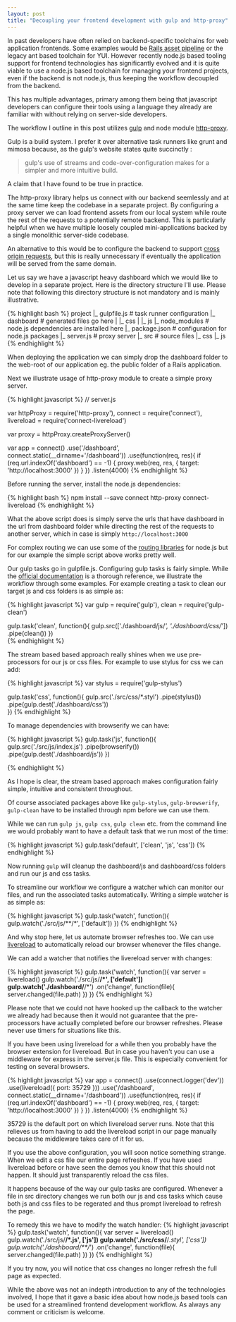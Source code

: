 ```yaml
---
layout: post
title: "Decoupling your frontend development with gulp and http-proxy"
---
```


In past developers have often relied on backend-specific toolchains for
web application frontends. Some examples would be [Rails asset pipeline](http://edgeguides.rubyonrails.org/asset_pipeline.html) or
the legacy ant based toolchain for YUI. However recently node.js based tooling support
for frontend technologies has significantly evolved and it is quite viable
to use a node.js based toolchain for managing your frontend projects, even if
the backend is not node.js, thus keeping the workflow decoupled from the backend. 
    
This has multiple advantages, primary among them being that javascript
developers can configure their tools using a language they already are
familiar with without relying on server-side developers.

The workflow I outline in this post utilizes [gulp](http://gulpjs.com/) and node module [http-proxy](https://www.npmjs.org/package/http-proxy).
    
Gulp is a build system. I prefer it over alternative task runners like grunt
and mimosa because, as the gulp's website states quite succinctly :

> gulp's use of streams and code-over-configuration makes for a simpler and more intuitive build.

A claim that I have found to be true in practice.

The http-proxy library helps us connect with our backend seemlessly and at the same
time keep the codebase in a separate project. By configuring a proxy server
we can load frontend assets from our local system while route the rest of the
requests to a potentially remote backend. This is particularly helpful when
we have multiple loosely coupled mini-applications backed by a single monolithic
server-side codebase.

An alternative to this would be to configure the backend to support [cross origin
requests](http://www.html5rocks.com/en/tutorials/cors/), but this is really unnecessary if eventually the application will be
served from the same domain.

Let us say we have a javascript heavy dashboard which we would like to develop
in a separate project. Here is the directory structure I'll use. Please note that following this
directory structure is not mandatory and is mainly illustrative.
          
{% highlight bash %}
project
  |_ gulpfile.js    # task runner configuration
  |_ dashboard      # generated files go here
  |  |_ css
  |  |_ js
  |_ node_modules   # node.js dependencies are installed here
  |_ package.json   # configuration for node.js packages
  |_ server.js      # proxy server
  |_ src            # source files
     |_ css
     |_ js
{% endhighlight %}

When deploying the application we can simply drop the dashboard folder to the
web-root of our application eg. the public folder of a Rails application.

Next we illustrate usage of http-proxy module to create a simple proxy server.

{% highlight javascript %}
// server.js

var httpProxy = require('http-proxy'),
    connect = require('connect'),
    livereload = require('connect-livereload')

var proxy = httpProxy.createProxyServer()

var app = connect()
    .use('/dashboard', connect.static(__dirname+'/dashboard'))
    .use(function(req, res){
        if (req.url.indexOf('dashboard') == -1) {
            proxy.web(req, res, {
                target: 'http://localhost:3000'
            })
        }
    })
    .listen(4000)
{% endhighlight %}

Before running the server, install the node.js dependencies:

{% highlight bash %}
npm install --save connect http-proxy connect-livereload
{% endhighlight %}

What the above script does is simply serve the urls that
have dashboard in the url from dashboard folder while
directing the rest of the requests to another server, which
in case is simply `http://localhost:3000`

For complex routing we can use some of the [routing libraries](https://nodejsmodules.org/tags/router)
for node.js but for our example the simple script above works
pretty well.

Our gulp tasks go in gulpfile.js. Configuring gulp tasks is fairly
simple. While the [official documentation](https://github.com/gulpjs/gulp/blob/master/docs/README.md)
is a thorough reference, we illustrate the workflow through some examples.
For example creating a task to clean our target js and css
folders is as simple as:

{% highlight javascript %}
var gulp = require('gulp'),
    clean = require('gulp-clean')

gulp.task('clean', function(){
    gulp.src(['./dashboard/js/*', './dashboard/css/*'])
        .pipe(clean())
})    
{% endhighlight %}

The stream based based approach really shines when we use pre-processors for
our js or css files. For example to use stylus for css we can add:

{% highlight javascript %}
var stylus = require('gulp-stylus')

gulp.task('css', function(){
    gulp.src('./src/css/*.styl')
        .pipe(stylus())
        .pipe(gulp.dest('./dashboard/css'))        
})
{% endhighlight %}

To manage dependencies with browserify we can have:

{% highlight javascript %}
gulp.task('js', function(){
    gulp.src('./src/js/index.js')
        .pipe(browserify())
        .pipe(gulp.dest('./dashboard/js'))
})

{% endhighlight %}

As I hope is clear, the stream based approach makes configuration fairly
simple, intuitive and consistent throughout.

Of course associated packages above like `gulp-stylus`, `gulp-browserify`, `gulp-clean`
have to be installed through npm before we can use them.

While we can run `gulp js`, `gulp css`, `gulp clean` etc. from the command line
we would probably want to have a default task that we run most of the time:

{% highlight javascript %}
gulp.task('default', ['clean', 'js', 'css'])
{% endhighlight %}

Now running `gulp` will cleanup the dashboard/js and dashboard/css folders and
run our js and css tasks.

To streamline our workflow we configure a watcher which can monitor our files, and
run the associated tasks automatically. Writing a simple watcher is as simple as:

{% highlight javascript %}
gulp.task('watch', function(){
    gulp.watch('./src/js/**/*', ['default'])
})
{% endhighlight %}

And why stop here, let us automate browser refreshes too. We can use [livereload](http://livereload.com/) to
automatically reload our browser whenever the files change.

We can add a watcher that notifies the livereload server with changes:

{% highlight javascript %}
gulp.task('watch', function(){
    var server = livereload()
    gulp.watch('./src/js/**/*', ['default'])
    gulp.watch('./dashboard/**/*')
        .on('change', function(file){
            server.changed(file.path)
        })
})
{% endhighlight %}

Please note that we could not have hooked up the callback to the watcher we
already had because then it would not guarantee that the pre-processors have
actually completed before our browser refreshes. Please never use timers for
situations like this.

If you have been using livereload for a while then you probably have the browser
extension for livereload. But in case you haven't you can use a middleware for
express in the server.js file. This is especially convenient for testing on
several browsers.
        
{% highlight javascript %}
var app = connect()
    .use(connect.logger('dev'))
    .use(livereload({
        port: 35729
    }))
    .use('/dashboard', connect.static(__dirname+'/dashboard'))
    .use(function(req, res){
        if (req.url.indexOf('dashboard') == -1) {
            proxy.web(req, res, {
                target: 'http://localhost:3000'
            })
        }
    })
    .listen(4000)
{% endhighlight %}

35729 is the default port on which livereload server runs. Note that this
relieves us from having to add the livereload script in our page manually
because the middleware takes care of it for us.

If you use the above configuration, you will soon notice something strange.
When we edit a css file our entire page refreshes. If you have used livereload
before or have seen the demos you know that this should not happen. It should
just transparently reload the css files.

It happens because of the way our gulp tasks are configured. Whenever a file
in src directory changes we run both our js and css tasks which cause both
js and css files to be regerated and thus prompt livereload to refresh the page.

To remedy this we have to modify the watch handler:
{% highlight javascript %}
gulp.task('watch', function(){
    var server = livereload()
    gulp.watch('./src/js/**/*.js', ['js'])
    gulp.watch('./src/css/**/*.styl', ['css'])
    gulp.watch('./dashboard/**/*')
        .on('change', function(file){
            server.changed(file.path)
        })
})
{% endhighlight %}

If you try now, you will notice that css changes no longer refresh the full
page as expected.

While the above was not an indepth introduction to any of the technologies involved,
I hope that it gave a basic idea about how node.js based tools can be used
for a streamlined frontend development workflow. As always any comment or criticism is
welcome.
